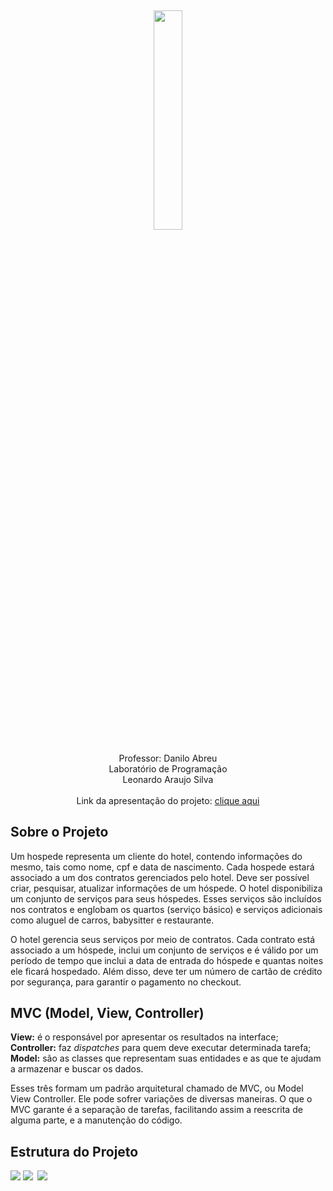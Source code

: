 <h2 align="center">
<img src="https://scontent.fjdo1-1.fna.fbcdn.net/v/t1.0-9/44743061_102757554053855_859271098770915328_n.jpg?_nc_cat=109&_nc_ht=scontent.fjdo1-1.fna&oh=55810245464344adfe0f08988659ea9e&oe=5C415D30" width="30%">
</h2>

<p align="center">
Professor: Danilo Abreu<br>
Laboratório de Programação<br>
Leonardo Araujo Silva<br>
<br>
Link da apresentação do projeto: <a href="https://www.youtube.com/watch?v=EB6ec485ZLY" target="_blank">clique aqui</a>
</p>

## Sobre o Projeto

<p>Um hospede representa um cliente do hotel, contendo informações do mesmo, tais como nome, cpf e data de nascimento. Cada hospede estará associado a um dos contratos
gerenciados pelo hotel. Deve ser possível criar, pesquisar, atualizar informações de um hóspede. O hotel disponibiliza um conjunto de serviços para seus hóspedes. Esses serviços são incluídos nos contratos e englobam os quartos (serviço básico) e serviços adicionais
como aluguel de carros, babysitter e restaurante.</p>

<p>O hotel gerencia seus serviços por meio de contratos. Cada contrato está associado a um hóspede, inclui um conjunto de serviços e é válido por um período de tempo que
inclui a data de entrada do hóspede e quantas noites ele ficará hospedado. Além disso, deve ter um número de cartão de crédito por segurança, para garantir o pagamento no checkout.</p>


## MVC (Model, View, Controller)

<strong>View:</strong> é o responsável por apresentar os resultados na interface;<br>
<strong>Controller:</strong> faz <i>dispatches</i> para quem deve executar determinada tarefa;<br>
<strong>Model:</strong> são as classes que representam suas entidades e as que te ajudam a armazenar e buscar os dados.<br>

<p>
Esses três formam um padrão arquitetural chamado de MVC, ou Model View Controller. Ele pode sofrer variações de diversas maneiras. O que o MVC garante é a separação de tarefas, facilitando assim a reescrita de alguma parte, e a manutenção do código. </p>

## Estrutura do Projeto

<img src="https://scontent.fjdo1-1.fna.fbcdn.net/v/t1.0-9/44676577_102757574053853_5344013543379304448_n.jpg" style="margin-top: -22px;">

<img src="https://scontent.fjdo1-1.fna.fbcdn.net/v/t1.0-9/44628813_102757567387187_6970828936129282048_n.jpg">

<img src="https://scontent.fjdo1-1.fna.fbcdn.net/v/t1.0-9/44515358_102757564053854_9090189099620368384_n.jpg" style="margin-top: -25px; margin-left: 3px;">

